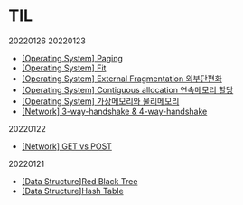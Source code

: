 # TIL
20220126
20220123
- [[Operating System] Paging](https://moz1e.tistory.com/532)
- [[Operating System] Fit](https://moz1e.tistory.com/531)
- [[Operating System] External Fragmentation 외부단편화](https://moz1e.tistory.com/530)
- [[Operating System] Contiguous allocation 연속메모리 할당](https://moz1e.tistory.com/529)
-	[[Operating System] 가상메모리와 물리메모리](https://moz1e.tistory.com/528)
- [[Network] 3-way-handshake & 4-way-handshake](https://moz1e.tistory.com/527)

20220122
- [[Network] GET vs POST](https://moz1e.tistory.com/526)

20220121
- [[Data Structure]Red Black Tree](https://moz1e.tistory.com/524)
- [[Data Structure]Hash Table](https://moz1e.tistory.com/525)
